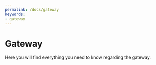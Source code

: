 ```yaml
---
permalink: /docs/gateway
keywords:
- gateway
---
```


# Gateway

Here you will find everything you need to know regarding the gateway.